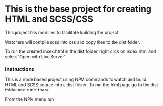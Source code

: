 # This is the base project for creating HTML and SCSS/CSS

This project has modules to facilitate building the project.

Watchers will compile scss into css and copy files to the dist folder.

To run the created index.html in the dist folder, right click on index.html and select 'Open with Live Server'.

### Instructions

This is a node based project using NPM commands to watch and build HTML and SCSS source into a dist folder. To run the html page go to the dist folder and run it there.

From the NPM menu run
